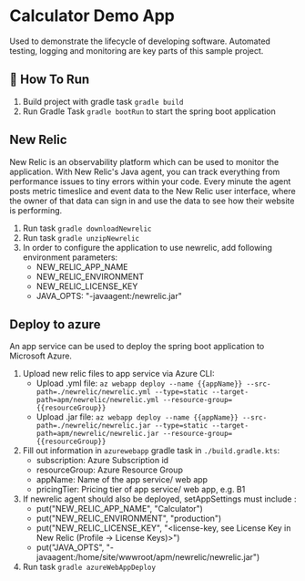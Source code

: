 # Calculator Demo App
Used to demonstrate the lifecycle of developing software. Automated testing, logging and monitoring are key parts of this sample project.

## 🚀 How To Run
1. Build project with gradle task `gradle build`
2. Run Gradle Task `gradle bootRun` to start the spring boot application

## New Relic
New Relic is an observability platform which can be used to monitor the application.
With New Relic's Java agent, you can track everything from performance issues to tiny errors within your code. 
Every minute the agent posts metric timeslice and event data to the New Relic user interface, where the owner of that data can sign in and use the data to see how their website is performing.

1. Run task `gradle downloadNewrelic`
2. Run task `gradle unzipNewrelic`
3. In order to configure the application to use newrelic, add following environment parameters:
   - NEW_RELIC_APP_NAME
   - NEW_RELIC_ENVIRONMENT
   - NEW_RELIC_LICENSE_KEY
   - JAVA_OPTS: "-javaagent:<path-to-newrelic>/newrelic.jar"

## Deploy to azure
An app service can be used to deploy the spring boot application to Microsoft Azure. 
1. Upload new relic files to app service via Azure CLI:
   - Upload .yml file:
   `az webapp deploy --name {{appName}} --src-path=./newrelic/newrelic.yml --type=static --target-path=apm/newrelic/newrelic.yml --resource-group={{resourceGroup}}`
   - Upload .jar file:
   `az webapp deploy --name {{appName}} --src-path=./newrelic/newrelic.jar --type=static --target-path=apm/newrelic/newrelic.jar --resource-group={{resourceGroup}}`
2. Fill out information in `azurewebapp` gradle task in `./build.gradle.kts`:
   - subscription: Azure Subscription id
   - resourceGroup: Azure Resource Group
   - appName: Name of the app service/ web app
   - pricingTier: Pricing tier of app service/ web app, e.g. B1
3. If newrelic agent should also be deployed, setAppSettings must include :
   - put("NEW_RELIC_APP_NAME", "Calculator")
   - put("NEW_RELIC_ENVIRONMENT", "production")
   - put("NEW_RELIC_LICENSE_KEY", "<license-key, see License Key in New Relic (Profile -> License Keys)>")
   - put("JAVA_OPTS", "-javaagent:/home/site/wwwroot/apm/newrelic/newrelic.jar")
4. Run task `gradle azureWebAppDeploy`
